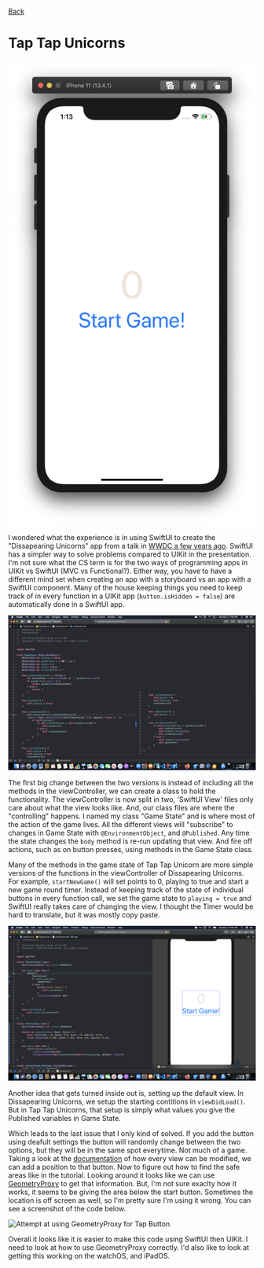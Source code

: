 [Back](../README.md)
# Tap Tap Unicorns

![The finished app start screen using SwiftUI](./images/tap-tap-app.png)

I wondered what the experience is in using SwiftUI to create the "Dissapearing Unicorns" app from a talk in [WWDC a few years ago](https://developer.apple.com/videos/play/wwdc2018/203/). SwiftUI has a simpler way to solve problems compared to UIKit in the presentation. I'm not sure what the CS term is for the two ways of programming apps in UIKit vs SwiftUI (MVC vs Functional?). Either way, you have to have a different mind set when creating an app with a storyboard vs an app with a SwiftUI component. Many of the house keeping things you need to keep track of in every function in a UIKit app (`button.isHidden = false`) are automatically done in a SwiftUI app. 

![Tap Tap Unicorn Game State](./images/tap-tap-game-state.png)

The first big change between the two versions is instead of including all the methods in the viewController, we can create a class to hold the functionality. The viewController is now split in two, 'SwiftUI View' files only care about what the view looks like. And, our class files are where the "controlling" happens. I named my class "Game State" and is where most of the action of the game lives. All the different views will "subscribe" to changes in Game State with `@EnvironmentObject`, and `@Published`. Any time the state changes the `body` method is re-run updating that view. And fire off actions, such as on button presses, using methods in the Game State class. 

Many of the methods in the game state of Tap Tap Unicorn are more simple versions of the functions in the viewController of Dissapearing Unicorns. For example, `startNewGame()` will set points to 0, playing to true and start a new game round timer. Instead of keeping track of the state of individual buttons in every function call, we set the game state to `playing = true` and SwiftUI really takes care of changing the view. I thought the Timer would be hard to translate, but it was mostly copy paste.

![Tap Tap Unicorn Content View](./images/tap-tap-content-view.png)

Another idea that gets turned inside out is, setting up the default view. In Dissapearing Unicorns, we setup the starting contitions in `viewDidLoad()`. But in Tap Tap Unicorns, that setup is simply what values you give the Published variables in Game State.

Which leads to the last issue that I only kind of solved. If you add the button using deafult settings the button will randomly change between the two options, but they will be in the same spot everytime. Not much of a game. Taking a look at the [documentation](https://developer.apple.com/documentation/swiftui/text/view_modifiers) of how every view can be modified, we can add a position to that button. Now to figure out how to find the safe areas like in the tutorial. Looking around it looks like we can use [GeometryProxy](https://developer.apple.com/documentation/swiftui/geometryproxy) to get that information. But, I'm not sure exaclty how it works, it seems to be giving the area below the start button. Sometimes the location is off screen as well, so I'm pretty sure I'm using it wrong. You can see a screenshot of the code below. 

![Attempt at using GeometryProxy for Tap Button](./tap-tap-tap-button.png)

Overall it looks like it is easier to make this code using SwiftUI then UIKit. I need to look at how to use GeometryProxy correctly. I'd also like to look at getting this working on the watchOS, and iPadOS. 